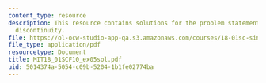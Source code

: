 ```yaml
---
content_type: resource
description: This resource contains solutions for the problem statements related to
  discontinuity.
file: https://ol-ocw-studio-app-qa.s3.amazonaws.com/courses/18-01sc-single-variable-calculus-fall-2010/5014374a5054c09b52041b1fe02774ba_MIT18_01SCF10_ex05sol.pdf
file_type: application/pdf
resourcetype: Document
title: MIT18_01SCF10_ex05sol.pdf
uid: 5014374a-5054-c09b-5204-1b1fe02774ba
---
```

